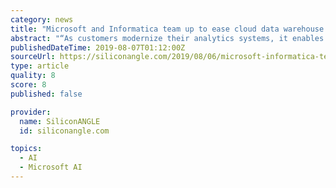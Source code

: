 ```yaml
---
category: news
title: "Microsoft and Informatica team up to ease cloud data warehouse migration"
abstract: "“As customers modernize their analytics systems, it enables them to truly begin integrating emerging technologies, such as AI and machine learning ... value of moving to Azure."
publishedDateTime: 2019-08-07T01:12:00Z
sourceUrl: https://siliconangle.com/2019/08/06/microsoft-informatica-team-ease-cloud-data-warehouse-migration/
type: article
quality: 8
score: 8
published: false

provider:
  name: SiliconANGLE
  id: siliconangle.com

topics:
  - AI
  - Microsoft AI
---
```

